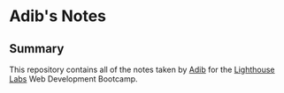 # Adib's Notes

## Summary 

This repository contains all of the notes taken by [Adib](https://github.com/zefaradi) for the [Lighthouse Labs](https://www.lighthouselabs.ca/) Web Development Bootcamp.